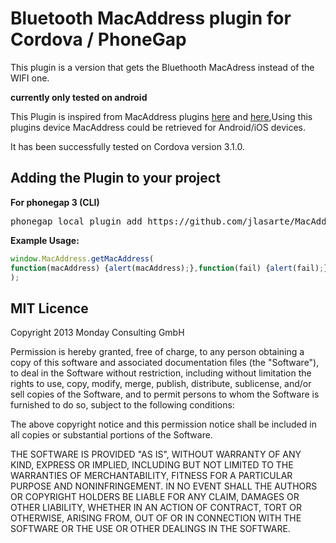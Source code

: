 # Bluetooth MacAddress plugin for Cordova / PhoneGap

This plugin is a version that gets the Bluethooth MacAdress instead of the WIFI one.

**currently only tested on android**

This Plugin is inspired from MacAddress plugins
[here](https://github.com/purplecabbage/phonegap-plugins/tree/master/Android/MacAddress)
and [here](https://github.com/jcesarmobile/my-phonegap-plugins/tree/master/iOS/MacAddressPlugin),Using this plugins 
device MacAddress could be retrieved for Android/iOS devices.


It has been successfully tested on Cordova version 3.1.0.

## Adding the Plugin to your project ##

**For phonegap 3 (CLI)**
<pre>
phonegap local plugin add https://github.com/jlasarte/MacAddress.git
</pre>

**Example Usage:**

```js
window.MacAddress.getMacAddress(
function(macAddress) {alert(macAddress);},function(fail) {alert(fail);}
);
```

## MIT Licence

Copyright 2013 Monday Consulting GmbH

Permission is hereby granted, free of charge, to any person obtaining
a copy of this software and associated documentation files (the
"Software"), to deal in the Software without restriction, including
without limitation the rights to use, copy, modify, merge, publish,
distribute, sublicense, and/or sell copies of the Software, and to
permit persons to whom the Software is furnished to do so, subject to
the following conditions:

The above copyright notice and this permission notice shall be
included in all copies or substantial portions of the Software.

THE SOFTWARE IS PROVIDED "AS IS", WITHOUT WARRANTY OF ANY KIND,
EXPRESS OR IMPLIED, INCLUDING BUT NOT LIMITED TO THE WARRANTIES OF
MERCHANTABILITY, FITNESS FOR A PARTICULAR PURPOSE AND
NONINFRINGEMENT. IN NO EVENT SHALL THE AUTHORS OR COPYRIGHT HOLDERS BE
LIABLE FOR ANY CLAIM, DAMAGES OR OTHER LIABILITY, WHETHER IN AN ACTION
OF CONTRACT, TORT OR OTHERWISE, ARISING FROM, OUT OF OR IN CONNECTION
WITH THE SOFTWARE OR THE USE OR OTHER DEALINGS IN THE SOFTWARE.
